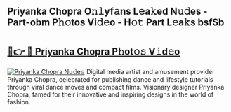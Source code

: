 ## Priyanka Chopra O𝚗𝚕yf𝚊ns L𝚎a𝚔ed N𝚞𝚍es - Part-obm P𝚑𝚘tos Vi𝚍𝚎o - H𝚘𝚝 Part L𝚎a𝚔s bsfSb

# <h2><a href="http://kf9c39.oniu.top/?m=Priyanka+Chopra">🔗👉 🔴 Priyanka Chopra P𝚑ot𝚘𝚜 V𝚒d𝚎o</a></h2>

[![Priyanka Chopra Nu𝚍e𝚜](https://i.imgur.com/0qMVB7G.gif)](http://kf9c39.oniu.top/?m=Priyanka+Chopra)
Digital media artist and amusement provider Priyanka Chopra, celebrated for publishing dance and lifestyle tutorials through viral dance moves and compact films. Visionary designer Priyanka Chopra, famed for their innovative and inspiring designs in the world of fashion.  
